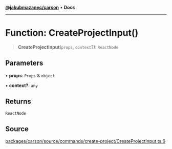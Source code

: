 [**@jakubmazanec/carson**](../README.md) • **Docs**

---

# Function: CreateProjectInput()

> **CreateProjectInput**(`props`, `context`?): `ReactNode`

## Parameters

• **props**: `Props` & `object`

• **context?**: `any`

## Returns

`ReactNode`

## Source

[packages/carson/source/commands/create-project/CreateProjectInput.ts:6](https://github.com/jakubmazanec/js-tools/blob/d8fb2f4f9576baa170e480eea0b247af3afdcd86/packages/carson/source/commands/create-project/CreateProjectInput.ts#L6)
